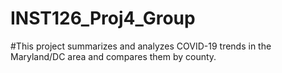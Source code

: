 # INST126_Proj4_Group

#This project summarizes and analyzes COVID-19 trends in the Maryland/DC area and compares them by county.
